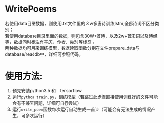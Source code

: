 # WritePoems
若使用data目录数据，则使用.txt文件里的３w多唐诗训练lstm,全部诗词不区分类别；  
若使用database目录里面的数据，则包含30W+首诗，以及2w+首宋词以及诗经等，数据同时标注有平仄、作者、类别等标签；  
两种数据均可用来训练模型，数据读取函数分别在文件prepare_data与database/readdb中，详细可参照代码。  
# 使用方法:
1. 预先安装python3.5 和　tensorflow
2. 运行`python train.py`，训练模型（若跳过此步骤直接使用训练好的文件可能会有不兼容问题，详细可自行尝试）
3. 运行`write_poem`函数每次运行自动生成一首诗（可能会有无法生成的情况产生，可多次运行）
